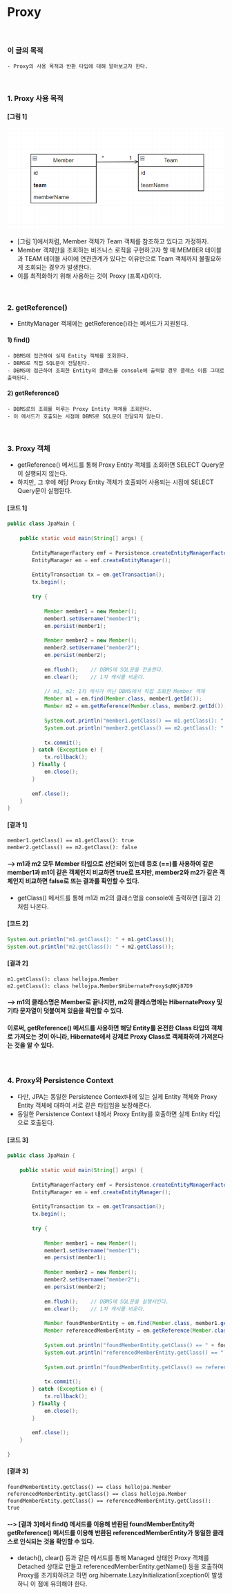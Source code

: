 # Proxy
<br/>

### 이 글의 목적
    - Proxy의 사용 목적과 반환 타입에 대해 알아보고자 한다.
<br/>

### 1. Proxy 사용 목적
#### [그림 1]
![IMAGE](../../../images/tableRelationship0005.png)
- [그림 1]에서처럼, Member 객체가 Team 객체를 참조하고 있다고 가정하자.
- Member 객체만을 조회하는 비즈니스 로직을 구현하고자 할 때 MEMBER 테이블과 TEAM 테이블 사이에 연관관계가 있다는 이유만으로 Team 객체까지 불필요하게 조회되는 경우가 발생한다.
- 이를 최적화하기 위해 사용하는 것이 Proxy (프록시)이다.
<br/>

### 2. getReference()
- EntityManager 객체에는 getReference()라는 메서드가 지원된다.
#### 1) find()
```plaintext
- DBMS에 접근하여 실제 Entity 객체를 조회한다.
- DBMS로 직접 SQL문이 전달된다.
- DBMS에 접근하여 조회한 Entity의 클래스를 console에 출력할 경우 클래스 이름 그대로 출력된다.
```
#### 2) getReference()
```plaintext
- DBMS로의 조회를 미루는 Proxy Entity 객체를 조회한다.
- 이 메서드가 호출되는 시점에 DBMS로 SQL문이 전달되지 않는다.
```
<br/>

### 3. Proxy 객체
- getReference() 메서드를 통해 Proxy Entity 객체를 조회하면 SELECT Query문이 실행되지 않는다.
- 하지만, 그 후에 해당 Proxy Entity 객체가 호출되어 사용되는 시점에 SELECT Query문이 실행된다.
#### [코드 1]
```java
public class JpaMain {

    public static void main(String[] args) {

        EntityManagerFactory emf = Persistence.createEntityManagerFactory("hello");
        EntityManager em = emf.createEntityManager();

        EntityTransaction tx = em.getTransaction();
        tx.begin();

        try {

            Member member1 = new Member();
            member1.setUsername("member1");
            em.persist(member1);

            Member member2 = new Member();
            member2.setUsername("member2");
            em.persist(member2);

            em.flush();    // DBMS에 SQL문을 전송한다.
            em.clear();    // 1차 캐시를 비운다.

            // m1, m2: 1차 캐시가 아닌 DBMS에서 직접 조회한 Member 객체
            Member m1 = em.find(Member.class, member1.getId());
            Member m2 = em.getReference(Member.class, member2.getId());

            System.out.println("member1.getClass() == m1.getClass(): " + (member1.getClass() == m1.getClass()));
            System.out.println("member2.getClass() == m2.getClass(): " + (member2.getClass() == m2.getClass()));

            tx.commit();
        } catch (Exception e) {
            tx.rollback();
        } finally {
            em.close();
        }

        emf.close();
    }
}
```
#### [결과 1]
```plaintext
member1.getClass() == m1.getClass(): true
member2.getClass() == m2.getClass(): false
```
#### --> m1과 m2 모두 Member 타입으로 선언되어 있는데 등호 (==)를 사용하여 같은 member1과 m1이 같은 객체인지 비교하면 true로 뜨지만, member2와 m2가 같은 객체인지 비교하면 false로 뜨는 결과를 확인할 수 있다.
- getClass() 메서드를 통해 m1과 m2의 클래스명을 console에 출력하면 [결과 2]처럼 나온다.
#### [코드 2]
```java
System.out.println("m1.getClass(): " + m1.getClass());
System.out.println("m2.getClass(): " + m2.getClass());
```
#### [결과 2]
```plaintext
m1.getClass(): class hellojpa.Member
m2.getClass(): class hellojpa.Member$HibernateProxy$qNKj87D9
```
#### --> m1의 클래스명은 Member로 끝나지만, m2의 클래스명에는 HibernateProxy 및 기타 문자열이 덧붙여져 있음을 확인할 수 있다.
#### 이로써, getReference() 메서드를 사용하면 해당 Entity를 온전한 Class 타입의 객체로 가져오는 것이 아니라, Hibernate에서 강제로 Proxy Class로 객체화하여 가져온다는 것을 알 수 있다.
<br/>

### 4. Proxy와 Persistence Context
- 다만, JPA는 동일한 Persistence Context내에 있는 실제 Entity 객체와 Proxy Entity 객체에 대하여 서로 같은 타입임을 보장해준다.
- 동일한 Persistence Context 내에서 Proxy Entity를 호출하면 실제 Entity 타입으로 호출된다.
#### [코드 3]
```java
public class JpaMain {

    public static void main(String[] args) {

        EntityManagerFactory emf = Persistence.createEntityManagerFactory("hello");
        EntityManager em = emf.createEntityManager();

        EntityTransaction tx = em.getTransaction();
        tx.begin();

        try {

            Member member1 = new Member();
            member1.setUsername("member1");
            em.persist(member1);

            Member member2 = new Member();
            member2.setUsername("member2");
            em.persist(member2);
            
            em.flush();    // DBMS에 SQL문을 실행시킨다.
            em.clear();    // 1차 캐시를 비운다.

            Member foundMemberEntity = em.find(Member.class, member1.getId());
            Member referencedMemberEntity = em.getReference(Member.class, member1.getId());

            System.out.println("foundMemberEntity.getClass() == " + foundMemberEntity.getClass());
            System.out.println("referencedMemberEntity.getClass() == " + referencedMemberEntity.getClass());

            System.out.println("foundMemberEntity.getClass() == referencedMemberEntity.getClass(): " + (foundMemberEntity.getClass() == referencedMemberEntity.getClass()));

            tx.commit();
        } catch (Exception e) {
            tx.rollback();
        } finally {
            em.close();
        }

        emf.close();
    }

}
```
#### [결과 3]
```plaintext
foundMemberEntity.getClass() == class hellojpa.Member
referencedMemberEntity.getClass() == class hellojpa.Member
foundMemberEntity.getClass() == referencedMemberEntity.getClass(): true
```
#### --> [결과 3]에서 find() 메서드를 이용해 반환된 foundMemberEntity와 getReference() 메서드를 이용해 반환된 referencedMemberEntity가 동일한 클래스로 인식되는 것을 확인할 수 있다.
- detach(), clear() 등과 같은 메서드를 통해 Managed 상태인 Proxy 객체를 Detached 상태로 만들고 referencedMemberEntity.getName() 등을 호출하여 Proxy를 초기화하려고 하면 org.hibernate.LazyInitializationException이 발생하니 이 점에 유의해야 한다.
